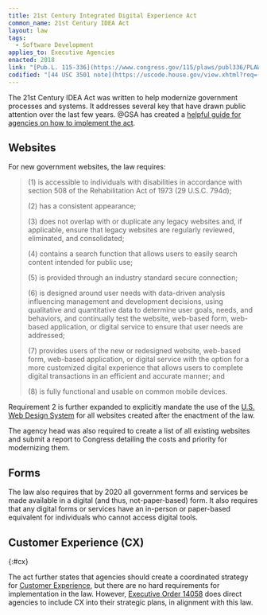 ```yaml
---
title: 21st Century Integrated Digital Experience Act
common_name: 21st Century IDEA Act
layout: law
tags:
  - Software Development
applies_to: Executive Agencies
enacted: 2018
link: "[Pub.L. 115-336](https://www.congress.gov/115/plaws/publ336/PLAW-115publ336.pdf)"
codified: "[44 USC 3501 note](https://uscode.house.gov/view.xhtml?req=(title:44%20section:3501%20edition:prelim)"
---
```


The 21st Century IDEA Act was written to help modernize government processes and systems. It addresses several key that have drawn public attention over the last few years.  @GSA has created a [helpful guide for agencies on how to implement the act](https://digital.gov/resources/21st-century-integrated-digital-experience-act/).

## Websites

For new government websites, the law requires:

> (1) is accessible to individuals with disabilities in accordance with section 508 of the Rehabilitation Act of 1973 (29 U.S.C. 794d);
>
> (2) has a consistent appearance;
>
> (3) does not overlap with or duplicate any legacy websites and, if applicable, ensure that legacy websites are regularly reviewed, eliminated, and consolidated;
>
> (4) contains a search function that allows users to easily search content intended for public use;
>
> (5) is provided through an industry standard secure connection;
>
> (6) is designed around user needs with data-driven analysis influencing management and development decisions, using qualitative and quantitative data to determine user goals, needs, and behaviors, and continually test the website, web-based form, web-based application, or digital service to ensure that user needs are addressed;
>
> (7) provides users of the new or redesigned website, web-based form, web-based application, or digital service with the option for a more customized digital experience that allows users to complete digital transactions in an efficient and accurate manner; and
>
> (8) is fully functional and usable on common mobile devices.

Requirement 2 is further expanded to explicitly mandate the use of the [U.S. Web Design System](/info/software-development/#uswds) for all websites created after the enactment of the law.

The agency head was also required to create a list of all existing websites and submit a report to Congress detailing the costs and priority for modernizing them.

## Forms

The law also requires that by 2020 all government forms and services be made available in a digital (and thus, not-paper-based) form. It also requires that any digital forms or services have an in-person or paper-based equivalent for individuals who cannot access digital tools.

## Customer Experience (CX)
{:#cx}

The act further states that agencies should create a coordinated strategy for [Customer Experience](/info/software-development/#cx), but there are no hard requirements for implementation in the law. However, [Executive Order 14058](https://www.whitehouse.gov/briefing-room/presidential-actions/2021/12/13/executive-order-on-transforming-federal-customer-experience-and-service-delivery-to-rebuild-trust-in-government/) does direct agencies to include CX into their strategic plans, in alignment with this law.
